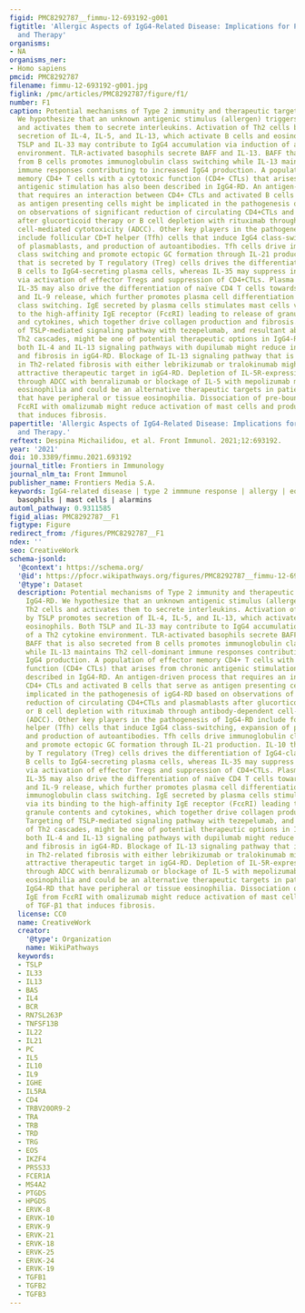 ```yaml
---
figid: PMC8292787__fimmu-12-693192-g001
figtitle: 'Allergic Aspects of IgG4-Related Disease: Implications for Pathogenesis
  and Therapy'
organisms:
- NA
organisms_ner:
- Homo sapiens
pmcid: PMC8292787
filename: fimmu-12-693192-g001.jpg
figlink: /pmc/articles/PMC8292787/figure/f1/
number: F1
caption: Potential mechanisms of Type 2 immunity and therapeutic targets in IgG4-RD.
  We hypothesize that an unknown antigenic stimulus (allergen) triggers Th2 cells
  and activates them to secrete interleukins. Activation of Th2 cells by TSLP promotes
  secretion of IL-4, IL-5, and IL-13, which activate B cells and eosinophils. Both
  TSLP and IL-33 may contribute to IgG4 accumulation via induction of a Th2 cytokine
  environment. TLR-activated basophils secrete BAFF and IL-13. BAFF that is also secreted
  from B cells promotes immunoglobulin class switching while IL-13 maintains Th2 cell-dominant
  immune responses contributing to increased IgG4 production. A population of effector
  memory CD4+ T cells with a cytotoxic function (CD4+ CTLs) that arises from chronic
  antigenic stimulation has also been described in IgG4-RD. An antigen-driven process
  that requires an interaction between CD4+ CTLs and activated B cells that serve
  as antigen presenting cells might be implicated in the pathogenesis of igG4-RD based
  on observations of significant reduction of circulating CD4+CTLs and plasmablasts
  after glucorticoid therapy or B cell depletion with rituximab through antibody-dependent
  cell-mediated cytotoxicity (ADCC). Other key players in the pathogenesis of IgG4-RD
  include follicular CD+T helper (Tfh) cells that induce IgG4 class-switching, expansion
  of plasmablasts, and production of autoantibodies. Tfh cells drive immunoglobulin
  class switching and promote ectopic GC formation through IL-21 production. IL-10
  that is secreted by T regulatory (Treg) cells drives the differentiation of IgG4-class-switching
  B cells to IgG4-secreting plasma cells, whereas IL-35 may suppress inflammation
  via activation of effector Tregs and suppression of CD4+CTLs. Plasma cell derived
  IL-35 may also drive the differentiation of naïve CD4 T cells towards a Th9 phenotype,
  and IL-9 release, which further promotes plasma cell differentiation and IgG4 immunoglobulin
  class switching. IgE secreted by plasma cells stimulates mast cells via its binding
  to the high-affinity IgE receptor (FcεRI) leading to release of granule contents
  and cytokines, which together drive collagen production and fibrosis. Targeting
  of TSLP-mediated signaling pathway with tezepelumab, and resultant abrogation of
  Th2 cascades, might be one of potential therapeutic options in IgG4-RD. Blocking
  both IL-4 and IL-13 signaling pathways with dupilumab might reduce inflammation
  and fibrosis in igG4-RD. Blockage of IL-13 signaling pathway that is implicated
  in Th2-related fibrosis with either lebrikizumab or tralokinumab might be another
  attractive therapeutic target in igG4-RD. Depletion of IL-5R-expressing eosinophils
  through ADCC with benralizumab or blockage of IL-5 with mepolizumab might reduce
  eosinophilia and could be an alternative therapeutic targets in patients with IgG4-RD
  that have peripheral or tissue eosinophilia. Dissociation of pre-bound IgE from
  FcεRI with omalizumab might reduce activation of mast cells and production of TGF-β1
  that induces fibrosis.
papertitle: 'Allergic Aspects of IgG4-Related Disease: Implications for Pathogenesis
  and Therapy.'
reftext: Despina Michailidou, et al. Front Immunol. 2021;12:693192.
year: '2021'
doi: 10.3389/fimmu.2021.693192
journal_title: Frontiers in Immunology
journal_nlm_ta: Front Immunol
publisher_name: Frontiers Media S.A.
keywords: IgG4-related disease | type 2 immmune response | allergy | eosinophils |
  basophils | mast cells | alarmins
automl_pathway: 0.9311585
figid_alias: PMC8292787__F1
figtype: Figure
redirect_from: /figures/PMC8292787__F1
ndex: ''
seo: CreativeWork
schema-jsonld:
  '@context': https://schema.org/
  '@id': https://pfocr.wikipathways.org/figures/PMC8292787__fimmu-12-693192-g001.html
  '@type': Dataset
  description: Potential mechanisms of Type 2 immunity and therapeutic targets in
    IgG4-RD. We hypothesize that an unknown antigenic stimulus (allergen) triggers
    Th2 cells and activates them to secrete interleukins. Activation of Th2 cells
    by TSLP promotes secretion of IL-4, IL-5, and IL-13, which activate B cells and
    eosinophils. Both TSLP and IL-33 may contribute to IgG4 accumulation via induction
    of a Th2 cytokine environment. TLR-activated basophils secrete BAFF and IL-13.
    BAFF that is also secreted from B cells promotes immunoglobulin class switching
    while IL-13 maintains Th2 cell-dominant immune responses contributing to increased
    IgG4 production. A population of effector memory CD4+ T cells with a cytotoxic
    function (CD4+ CTLs) that arises from chronic antigenic stimulation has also been
    described in IgG4-RD. An antigen-driven process that requires an interaction between
    CD4+ CTLs and activated B cells that serve as antigen presenting cells might be
    implicated in the pathogenesis of igG4-RD based on observations of significant
    reduction of circulating CD4+CTLs and plasmablasts after glucorticoid therapy
    or B cell depletion with rituximab through antibody-dependent cell-mediated cytotoxicity
    (ADCC). Other key players in the pathogenesis of IgG4-RD include follicular CD+T
    helper (Tfh) cells that induce IgG4 class-switching, expansion of plasmablasts,
    and production of autoantibodies. Tfh cells drive immunoglobulin class switching
    and promote ectopic GC formation through IL-21 production. IL-10 that is secreted
    by T regulatory (Treg) cells drives the differentiation of IgG4-class-switching
    B cells to IgG4-secreting plasma cells, whereas IL-35 may suppress inflammation
    via activation of effector Tregs and suppression of CD4+CTLs. Plasma cell derived
    IL-35 may also drive the differentiation of naïve CD4 T cells towards a Th9 phenotype,
    and IL-9 release, which further promotes plasma cell differentiation and IgG4
    immunoglobulin class switching. IgE secreted by plasma cells stimulates mast cells
    via its binding to the high-affinity IgE receptor (FcεRI) leading to release of
    granule contents and cytokines, which together drive collagen production and fibrosis.
    Targeting of TSLP-mediated signaling pathway with tezepelumab, and resultant abrogation
    of Th2 cascades, might be one of potential therapeutic options in IgG4-RD. Blocking
    both IL-4 and IL-13 signaling pathways with dupilumab might reduce inflammation
    and fibrosis in igG4-RD. Blockage of IL-13 signaling pathway that is implicated
    in Th2-related fibrosis with either lebrikizumab or tralokinumab might be another
    attractive therapeutic target in igG4-RD. Depletion of IL-5R-expressing eosinophils
    through ADCC with benralizumab or blockage of IL-5 with mepolizumab might reduce
    eosinophilia and could be an alternative therapeutic targets in patients with
    IgG4-RD that have peripheral or tissue eosinophilia. Dissociation of pre-bound
    IgE from FcεRI with omalizumab might reduce activation of mast cells and production
    of TGF-β1 that induces fibrosis.
  license: CC0
  name: CreativeWork
  creator:
    '@type': Organization
    name: WikiPathways
  keywords:
  - TSLP
  - IL33
  - IL13
  - BAS
  - IL4
  - BCR
  - RN7SL263P
  - TNFSF13B
  - IL22
  - IL21
  - PC
  - IL5
  - IL10
  - IL9
  - IGHE
  - IL5RA
  - CD4
  - TRBV20OR9-2
  - TRA
  - TRB
  - TRD
  - TRG
  - EOS
  - IKZF4
  - PRSS33
  - FCER1A
  - MS4A2
  - PTGDS
  - HPGDS
  - ERVK-8
  - ERVK-10
  - ERVK-9
  - ERVK-21
  - ERVK-18
  - ERVK-25
  - ERVK-24
  - ERVK-19
  - TGFB1
  - TGFB2
  - TGFB3
---
```

